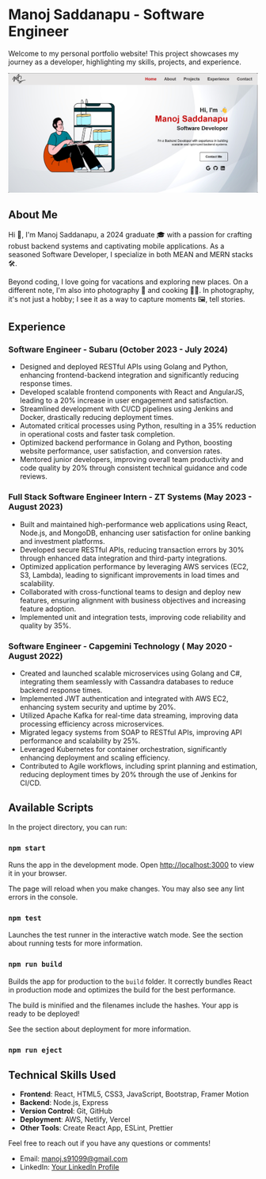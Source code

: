 # Manoj Saddanapu - Software Engineer

Welcome to my personal portfolio website! This project showcases my journey as a developer, highlighting my skills, projects, and experience.

![Homepage Screenshot](./public/assets/homepage.png)

## About Me

Hi 👋, I'm Manoj Saddanapu, a 2024 graduate 🎓 with a passion for crafting robust backend systems and captivating mobile applications. As a seasoned Software Developer, I specialize in both MEAN and MERN stacks 🛠️.

Beyond coding, I love going for vacations and exploring new places. On a different note, I'm also into photography 📸 and cooking 🧑‍🍳. In photography, it's not just a hobby; I see it as a way to capture moments 🖼️, tell stories.

## Experience

###   Software Engineer - Subaru (October 2023 - July 2024)
- Designed and deployed RESTful APIs using Golang and Python, enhancing frontend-backend integration and significantly reducing response times.
- Developed scalable frontend components with React and AngularJS, leading to a 20% increase in user engagement and satisfaction.
- Streamlined development with CI/CD pipelines using Jenkins and Docker, drastically reducing deployment times.
- Automated critical processes using Python, resulting in a 35% reduction in operational costs and faster task completion.
- Optimized backend performance in Golang and Python, boosting website performance, user satisfaction, and conversion rates.
- Mentored junior developers, improving overall team productivity and code quality by 20% through consistent technical guidance and code reviews.

### Full Stack Software Engineer Intern - ZT Systems (May 2023 - August 2023)
- Built and maintained high-performance web applications using React, Node.js, and MongoDB, enhancing user satisfaction for online banking and investment platforms.
- Developed secure RESTful APIs, reducing transaction errors by 30% through enhanced data integration and third-party integrations.
- Optimized application performance by leveraging AWS services (EC2, S3, Lambda), leading to significant improvements in load times and scalability.
- Collaborated with cross-functional teams to design and deploy new features, ensuring alignment with business objectives and increasing feature adoption.
- Implemented unit and integration tests, improving code reliability and quality by 35%.

### Software Engineer - Capgemini Technology ( May 2020 - August 2022)
- Created and launched scalable microservices using Golang and C#, integrating them seamlessly with Cassandra databases to reduce backend response times.
- Implemented JWT authentication and integrated with AWS EC2, enhancing system security and uptime by 20%.
- Utilized Apache Kafka for real-time data streaming, improving data processing efficiency across microservices.
- Migrated legacy systems from SOAP to RESTful APIs, improving API performance and scalability by 25%.
- Leveraged Kubernetes for container orchestration, significantly enhancing deployment and scaling efficiency.
- Contributed to Agile workflows, including sprint planning and estimation, reducing deployment times by 20% through the use of Jenkins for CI/CD.


## Available Scripts

In the project directory, you can run:

### `npm start`

Runs the app in the development mode.
Open [http://localhost:3000](http://localhost:3000) to view it in your browser.

The page will reload when you make changes.
You may also see any lint errors in the console.

### `npm test`

Launches the test runner in the interactive watch mode.
See the section about running tests for more information.

### `npm run build`

Builds the app for production to the `build` folder.
It correctly bundles React in production mode and optimizes the build for the best performance.

The build is minified and the filenames include the hashes.
Your app is ready to be deployed!

See the section about deployment for more information.

### `npm run eject`

## Technical Skills Used

- **Frontend**: React, HTML5, CSS3, JavaScript, Bootstrap, Framer Motion
- **Backend**: Node.js, Express
- **Version Control**: Git, GitHub
- **Deployment**: AWS, Netlify, Vercel
- **Other Tools**: Create React App, ESLint, Prettier

Feel free to reach out if you have any questions or comments!

- Email: manoj.s91099@gmail.com
- LinkedIn: [Your LinkedIn Profile](www.linkedin.com/in/manoj-sa72199126)

